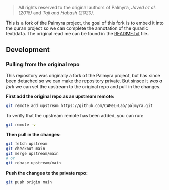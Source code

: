 > All rights reserved to the original authors of Palmyra, *Javed et al. (2018)* and *Taji and Habash (2020)*.

This is a fork of the Palmyra project, the goal of this fork is to embed it into the quran project so we can complete the annotation of the quranic text/data. The original read me can be found in the [README.txt](README.txt) file.


## Development

### Pulling from the original repo
This repository was originally a fork of the Palmyra project, but has since been detached so we can make the repository private. But sinsce it *was a fork* we can set the upstream to the original repo and pull in the changes.

**First add the original repo as an upstream remote:**
```bash
git remote add upstream https://github.com/CAMeL-Lab/palmyra.git
```
To verify that the upstream remote has been added, you can run:
```bash
git remote -v
```

**Then pull in the changes:**
```bash
git fetch upstream
git checkout main
git merge upstream/main
# or
git rebase upstream/main
```

**Push the changes to the private repo:**
```bash
git push origin main
```
